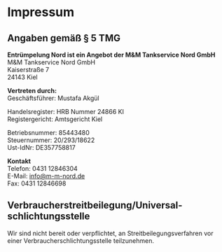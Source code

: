 # Impressum
## Angaben gemäß § 5 TMG

**Entrümpelung Nord ist ein Angebot der M&M Tankservice Nord GmbH**<br>
M&M Tankservice Nord GmbH<br>Kaiserstraße 7<br> 24143 Kiel

**Vertreten durch:**<br>
Geschäftsführer: Mustafa Akgül

Handelsregister: HRB Nummer 24866 KI<br>
Registergericht: Amtsgericht Kiel<br>

Betriebsnummer: 85443480<br>
Steuernummer: 20/293/18622<br>
Ust-IdNr: DE357758817<br>

**Kontakt**<br>
Telefon: 0431 12846304<br>
E-Mail: info@m-m-nord.de<br>
Fax: 0431 12846698<br>

## Verbraucher­streit­beilegung/Universal­schlichtungs­stelle
Wir sind nicht bereit oder verpflichtet, an Streitbeilegungsverfahren vor einer Verbraucherschlichtungsstelle teilzunehmen.